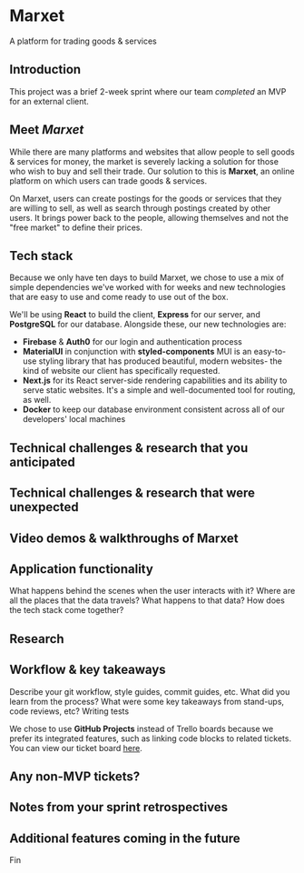 # Marxet
A platform for trading goods &amp; services

## Introduction
This project was a brief 2-week sprint where our team *completed* an MVP for an external client.

## Meet _Marxet_
While there are many platforms and websites that allow people to sell goods & services for money, the market is severely lacking a solution for those who wish to buy and sell their trade. Our solution to this is **Marxet**, an online platform on which users can trade goods & services.

On Marxet, users can create postings for the goods or services that they are willing to sell, as well as search through postings created by other users. It brings power back to the people, allowing themselves and not the "free market" to define their prices.

## Tech stack
Because we only have ten days to build Marxet, we chose to use a mix of simple  dependencies we've worked with for weeks and new technologies that are easy to use and come ready to use out of the box. 

We'll be using **React** to build the client, **Express** for our server, and **PostgreSQL** for our database. 
Alongside these, our new technologies are:
  - **Firebase** & **Auth0** for our login and authentication process
  - **MaterialUI** in conjunction with **styled-components**
    MUI is an easy-to-use styling library that has produced beautiful, modern websites- the kind of website our client has specifically requested.
  - **Next.js** for its React server-side rendering capabilities and its ability to serve static websites. It's a simple and well-documented tool for routing, as well.
  - **Docker** to keep our database environment consistent across all of our developers' local machines


## Technical challenges & research that you anticipated

## Technical challenges & research that were unexpected

## Video demos & walkthroughs of Marxet

## Application functionality
What happens behind the scenes when the user interacts with it?
Where are all the places that the data travels?
What happens to that data?
How does the tech stack come together?

## Research

## Workflow & key takeaways
Describe your git workflow, style guides, commit guides, etc.
What did you learn from the process?
What were some key takeaways from stand-ups, code reviews, etc?
Writing tests

We chose to use **GitHub Projects** instead of Trello boards because we prefer its integrated features, such as linking code blocks to related tickets.
You can view our ticket board [here](https://github.com/roman-marxists/marxet/projects/1).

## Any non-MVP tickets?

## Notes from your sprint retrospectives

## Additional features coming in the future


Fin
